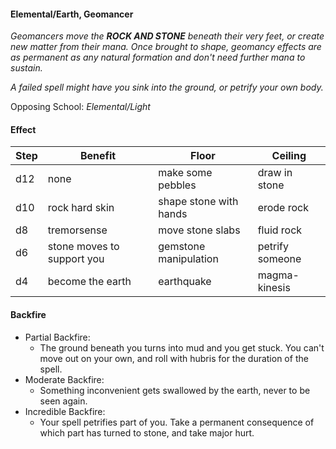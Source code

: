 #### Elemental/Earth, Geomancer
*Geomancers move the **ROCK AND STONE** beneath their very feet, or create new matter from their mana. Once brought to shape, geomancy effects are as permanent as any natural formation and don't need further mana to sustain.*

*A failed spell might have you sink into the ground, or petrify your own body.*

Opposing School: *Elemental/Light*
    
#### Effect

| Step | Benefit | Floor | Ceiling |
| - | - | - | - |
| d12 | none | make some pebbles | draw in stone |
| d10 | rock hard skin | shape stone with hands | erode rock |
|  d8 | tremorsense | move stone slabs | fluid rock |
|  d6 | stone moves to support you | gemstone manipulation | petrify someone |
|  d4 | become the earth | earthquake | magma-kinesis |

#### Backfire
- Partial Backfire:
   - The ground beneath you turns into mud and you get stuck. You can't move out on your own, and roll with hubris for the duration of the spell.
- Moderate Backfire:
   - Something inconvenient gets swallowed by the earth, never to be seen again.
- Incredible Backfire:
   - Your spell petrifies part of you. Take a permanent consequence of which part has turned to stone, and take major hurt.
